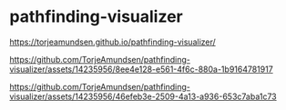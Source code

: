 # pathfinding-visualizer
https://torjeamundsen.github.io/pathfinding-visualizer/



https://github.com/TorjeAmundsen/pathfinding-visualizer/assets/14235956/8ee4e128-e561-4f6c-880a-1b9164781917



https://github.com/TorjeAmundsen/pathfinding-visualizer/assets/14235956/46efeb3e-2509-4a13-a936-653c7aba1c73

